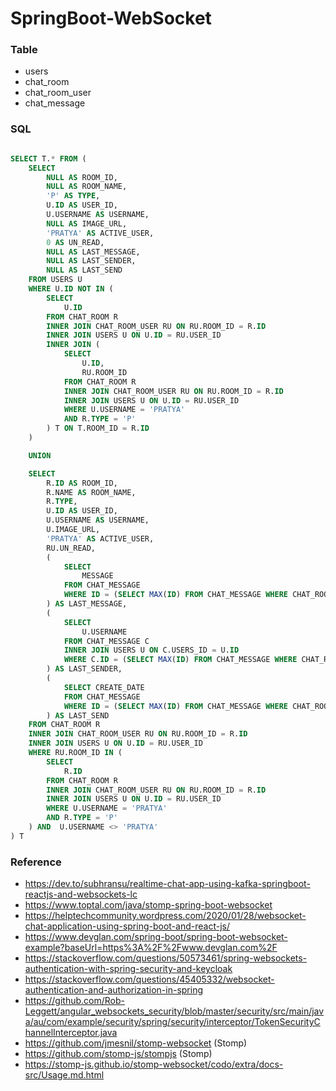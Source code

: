 # SpringBoot-WebSocket

### Table

- users
- chat_room
- chat_room_user
- chat_message

### SQL

```sql

SELECT T.* FROM (
	SELECT
		NULL AS ROOM_ID, 
		NULL AS ROOM_NAME, 
		'P' AS TYPE,
		U.ID AS USER_ID,
		U.USERNAME AS USERNAME,
		NULL AS IMAGE_URL,
		'PRATYA' AS ACTIVE_USER,
		0 AS UN_READ,
		NULL AS LAST_MESSAGE,
		NULL AS LAST_SENDER, 
		NULL AS LAST_SEND
	FROM USERS U
	WHERE U.ID NOT IN (
		SELECT
			U.ID 
		FROM CHAT_ROOM R
		INNER JOIN CHAT_ROOM_USER RU ON RU.ROOM_ID = R.ID
		INNER JOIN USERS U ON U.ID = RU.USER_ID
		INNER JOIN (
			SELECT 
				U.ID,
				RU.ROOM_ID
			FROM CHAT_ROOM R
			INNER JOIN CHAT_ROOM_USER RU ON RU.ROOM_ID = R.ID
			INNER JOIN USERS U ON U.ID = RU.USER_ID
			WHERE U.USERNAME = 'PRATYA'
			AND R.TYPE = 'P'
		) T ON T.ROOM_ID = R.ID
	)

	UNION

	SELECT
		R.ID AS ROOM_ID, 
		R.NAME AS ROOM_NAME, 
		R.TYPE,
		U.ID AS USER_ID,
		U.USERNAME AS USERNAME,
		U.IMAGE_URL,
		'PRATYA' AS ACTIVE_USER,
		RU.UN_READ, 
		(
			SELECT 
				MESSAGE 
			FROM CHAT_MESSAGE 
			WHERE ID = (SELECT MAX(ID) FROM CHAT_MESSAGE WHERE CHAT_ROOM_ID = R.ID ) 
		) AS LAST_MESSAGE,
		(
			SELECT 
				U.USERNAME 
			FROM CHAT_MESSAGE C
			INNER JOIN USERS U ON C.USERS_ID = U.ID 
			WHERE C.ID = (SELECT MAX(ID) FROM CHAT_MESSAGE WHERE CHAT_ROOM_ID = R.ID ) 
		) AS LAST_SENDER, 
		(
			SELECT CREATE_DATE 
			FROM CHAT_MESSAGE 
			WHERE ID = (SELECT MAX(ID) FROM CHAT_MESSAGE WHERE CHAT_ROOM_ID = R.ID ) 
		) AS LAST_SEND
	FROM CHAT_ROOM R
	INNER JOIN CHAT_ROOM_USER RU ON RU.ROOM_ID = R.ID
	INNER JOIN USERS U ON U.ID = RU.USER_ID
	WHERE RU.ROOM_ID IN (
		SELECT 
			R.ID 	
		FROM CHAT_ROOM R
		INNER JOIN CHAT_ROOM_USER RU ON RU.ROOM_ID = R.ID
		INNER JOIN USERS U ON U.ID = RU.USER_ID
		WHERE U.USERNAME = 'PRATYA'
		AND R.TYPE = 'P'
	) AND  U.USERNAME <> 'PRATYA'
) T

```

### Reference

- https://dev.to/subhransu/realtime-chat-app-using-kafka-springboot-reactjs-and-websockets-lc
- https://www.toptal.com/java/stomp-spring-boot-websocket
- https://helptechcommunity.wordpress.com/2020/01/28/websocket-chat-application-using-spring-boot-and-react-js/
- https://www.devglan.com/spring-boot/spring-boot-websocket-example?baseUrl=https%3A%2F%2Fwww.devglan.com%2F
- https://stackoverflow.com/questions/50573461/spring-websockets-authentication-with-spring-security-and-keycloak
- https://stackoverflow.com/questions/45405332/websocket-authentication-and-authorization-in-spring
- https://github.com/Rob-Leggett/angular_websockets_security/blob/master/security/src/main/java/au/com/example/security/spring/security/interceptor/TokenSecurityChannelInterceptor.java
- https://github.com/jmesnil/stomp-websocket (Stomp)
- https://github.com/stomp-js/stompjs (Stomp)
- https://stomp-js.github.io/stomp-websocket/codo/extra/docs-src/Usage.md.html
